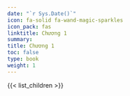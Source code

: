 ```yaml
---
date: "`r Sys.Date()`"
icon: fa-solid fa-wand-magic-sparkles
icon_pack: fas
linktitle: Chương 1
summary: 
title: Chương 1
toc: false
type: book
weight: 1
---
```


{{< list_children >}}


